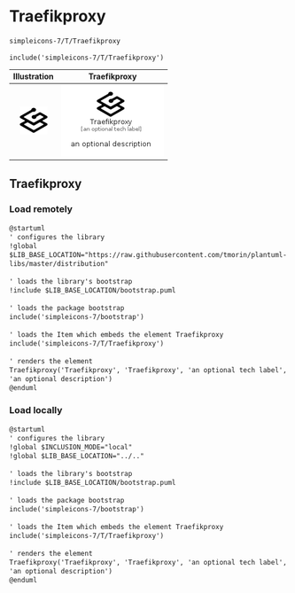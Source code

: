 # Traefikproxy


```text
simpleicons-7/T/Traefikproxy
```

```text
include('simpleicons-7/T/Traefikproxy')
```



| Illustration | Traefikproxy |
| :---: | :---: |
| ![illustration for Illustration](../../simpleicons-7/T/Traefikproxy.png) | ![illustration for Traefikproxy](../../simpleicons-7/T/Traefikproxy.Local.png) |




## Traefikproxy

### Load remotely
```plantuml
@startuml
' configures the library
!global $LIB_BASE_LOCATION="https://raw.githubusercontent.com/tmorin/plantuml-libs/master/distribution"

' loads the library's bootstrap
!include $LIB_BASE_LOCATION/bootstrap.puml

' loads the package bootstrap
include('simpleicons-7/bootstrap')

' loads the Item which embeds the element Traefikproxy
include('simpleicons-7/T/Traefikproxy')

' renders the element
Traefikproxy('Traefikproxy', 'Traefikproxy', 'an optional tech label', 'an optional description')
@enduml
```

### Load locally
```plantuml
@startuml
' configures the library
!global $INCLUSION_MODE="local"
!global $LIB_BASE_LOCATION="../.."

' loads the library's bootstrap
!include $LIB_BASE_LOCATION/bootstrap.puml

' loads the package bootstrap
include('simpleicons-7/bootstrap')

' loads the Item which embeds the element Traefikproxy
include('simpleicons-7/T/Traefikproxy')

' renders the element
Traefikproxy('Traefikproxy', 'Traefikproxy', 'an optional tech label', 'an optional description')
@enduml
```

